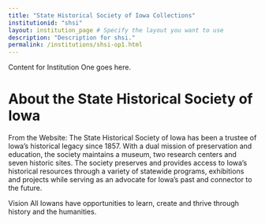 ```yaml
---
title: "State Historical Society of Iowa Collections"
institutionid: "shsi"
layout: institution_page # Specify the layout you want to use
description: "Description for shsi."
permalink: /institutions/shsi-op1.html
---
```


Content for Institution One goes here.

# About the State Historical Society of Iowa
From the Website: The State Historical Society of Iowa has been a trustee of Iowa’s historical legacy since 1857. With a dual mission of preservation and education, the society maintains a museum, two research centers and seven historic sites. The society preserves and provides access to Iowa’s historical resources through a variety of statewide programs, exhibitions and projects while serving as an advocate for Iowa’s past and connector to the future.

Vision
All Iowans have opportunities to learn, create and thrive through history and the humanities.
